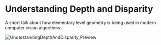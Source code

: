 # Understanding Depth and Disparity

A short talk about how elementary level geometry is being used in modern computer vision algorithms.

![UnderstandingDepthAndDisparity_Preview](../../master/previews/UnderstandingDepthAndDisparity_Preview.jpg)
